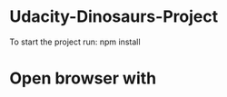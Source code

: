 # Udacity-Dinosaurs-Project
To start the project run:
npm install

# Open browser with 
[1]: http://google.com/ "Google"